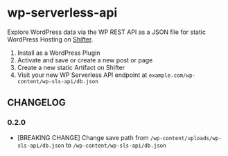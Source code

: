 # wp-serverless-api

Explore WordPress data via the WP REST API as a JSON file for static WordPress Hosting on [Shifter](https://getshifter.io).

1. Install as a WordPress Plugin
2. Activate and save or create a new post or page
3. Create a new static Artifact on Shifter
4. Visit your new WP Serverless API endpoint at `example.com/wp-content/wp-sls-api/db.json`

## CHANGELOG

### 0.2.0

- [BREAKING CHANGE] Change save path from `/wp-content/uploads/wp-sls-api/db.json` to `/wp-content/wp-sls-api/db.json`
